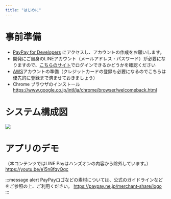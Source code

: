 ```yaml
---
title: "はじめに"
---
```


# 事前準備
- [PayPay for Developers](https://developer.paypay.ne.jp/) にアクセスし、アカウントの作成をお願いします。
- 開発にご自身のLINEアカウント（メールアドレス・パスワード）が必要になりますので、[こちらのサイト](https://developers.line.me/console/)でログインできるかどうかを確認ください
- [AWS](https://aws.amazon.com/jp/)アカウントの準備（クレジットカードの登録も必要になるのでこちらは優先的に登録まで済ませておきましょう）
- Chrome ブラウザのインストール https://www.google.co.jp/intl/ja/chrome/browser/welcomeback.html

# システム構成図
![](https://storage.googleapis.com/zenn-user-upload/jak5xkwup33jv6mxuwhswly7auko)

# アプリのデモ
（本コンテンツではLINE Payはハンズオンの内容から除外しています。）
https://youtu.be/e15n8fqvQqc

:::message alert
PayPayロゴなどの素材については、公式のガイドラインなどをご参照の上、ご利用ください。
https://paypay.ne.jp/merchant-share/logo
:::